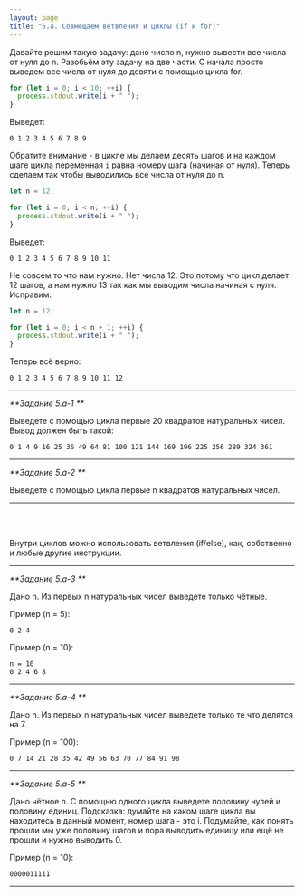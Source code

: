 ```yaml
---
layout: page
title: "5.a. Совмещаем ветвления и циклы (if и for)"
---
```


Давайте решим такую задачу: дано число n, нужно вывести все числа от нуля до n. Разобьём эту задачу на две части. С начала просто выведем все числа от нуля до девяти с помощью цикла for.

```js
for (let i = 0; i < 10; ++i) {
  process.stdout.write(i + " ");
}
```

Выведет:

```
0 1 2 3 4 5 6 7 8 9
```

Обратите внимание - в цикле мы делаем десять шагов и на каждом шаге цикла переменная `i` равна номеру шага (начиная от нуля). Теперь сделаем так чтобы выводились все числа от нуля до n.

```js
let n = 12;

for (let i = 0; i < n; ++i) {
  process.stdout.write(i + " ");
}
```

Выведет:

```
0 1 2 3 4 5 6 7 8 9 10 11
```

Не совсем то что нам нужно. Нет числа 12. Это потому что цикл делает 12 шагов, а нам нужно 13 так как мы выводим числа начиная с нуля. Исправим:

```js
let n = 12;

for (let i = 0; i < n + 1; ++i) {
  process.stdout.write(i + " ");
}
```

Теперь всё верно:

```
0 1 2 3 4 5 6 7 8 9 10 11 12
```

---

_**Задание 5.a-1 **_

Выведете с помощью цикла первые 20 квадратов натуральных чисел. Вывод должен быть такой:

```
0 1 4 9 16 25 36 49 64 81 100 121 144 169 196 225 256 289 324 361
```

---

_**Задание 5.a-2 **_

Выведете с помощью цикла первые n квадратов натуральных чисел.

---

<br><br>

Внутри циклов можно использовать ветвления (if/else), как, собственно и любые другие инструкции.

---

_**Задание 5.a-3 **_

Дано n. Из первых n натуральных чисел выведете только чётные.

Пример (n = 5):

```
0 2 4
```

Пример (n = 10):

```
n = 10
0 2 4 6 8
```

---

_**Задание 5.a-4 **_

Дано n. Из первых n натуральных чисел выведете только те что делятся на 7.

Пример (n = 100):

```
0 7 14 21 28 35 42 49 56 63 70 77 84 91 98
```

---

_**Задание 5.a-5 **_

Дано чётное n. С помощью одного цикла выведете половину нулей и половину единиц. Подсказка: думайте на каком шаге цикла вы находитесь в данный момент, номер шага - это i. Подумайте, как понять прошли мы уже половину шагов и пора выводить единицу или ещё не прошли и нужно выводить 0.

Пример (n = 10):

```
0000011111
```

---
